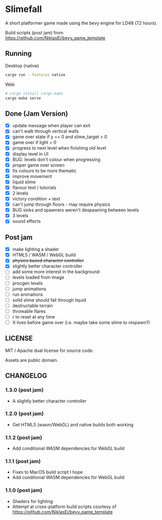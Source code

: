# Slimefall

A short platformer game made using the bevy engine for LD48 (72 hours).

Build scripts (post jam) from https://github.com/NiklasEi/bevy_game_template

## Running

Desktop (native)

```bash
cargo run --features native
```

Web

```bash
# cargo install cargo-make
cargo make serve
```

## Done (Jam Version)

- [x] update message when player can exit
- [x] can't walk through vertical walls
- [x] game over state if y == 0 and slime_target > 0
- [x] game over if light = 0
- [x] progress to next level when finishing old level
- [x] display level in UI
- [x] BUG: levels don't colour when progressing
- [x] proper game over screen
- [x] fix colours to be more thematic
- [x] improve movement
- [x] liquid slime
- [x] flavour text / tutorials
- [x] 2 levels
- [x] victory condition + text
- [x] can't jump through floors - may require physics
- [x] BUG sinks and spawners weren't despawning between levels
- [x] 3 levels
- [x] sound effects

## Post jam 

- [x] make lighting a shader
- [x] HTML5 / WASM / WebGL build
- [x] ~~physics based character controller~~
- [x] slightly better character controller
- [ ] add some more interest in the background
- [ ] levels loaded from image
- [ ] procgen levels
- [ ] jump animations
- [ ] run animations
- [ ] solid slime should fall through liquid
- [ ] destructable terrain
- [ ] throwable flares
- [ ] r to reset at any time
- [ ] X lives before game over (i.e. maybe take some slime to respawn?)

## LICENSE

MIT / Apache dual license for source code.

Assets are public domain.

## CHANGELOG

### 1.3.0 (post jam)

- A slightly better character controller

### 1.2.0 (post jam)

- Get HTML5 (wasm/WebGL) and native builds both working

### 1.1.2 (post jam)

- Add conditional WASM dependencies for WebGL build

### 1.1.1 (post jam)

- Fixes to MacOS build script I hope
- Add conditional WASM dependencies for WebGL build

### 1.1.0 (post jam)

- Shaders for lighting
- Attempt at cross-platform build scripts courtesy of https://github.com/NiklasEi/bevy_game_template
